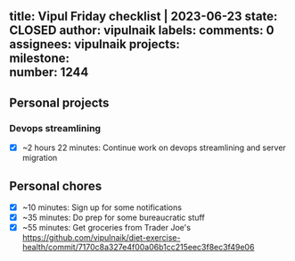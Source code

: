 title:	Vipul Friday checklist | 2023-06-23
state:	CLOSED
author:	vipulnaik
labels:	
comments:	0
assignees:	vipulnaik
projects:	
milestone:	
number:	1244
--
## Personal projects

### Devops streamlining

- [x] ~2 hours 22 minutes: Continue work on devops streamlining and server migration

## Personal chores

- [x] ~10 minutes: Sign up for some notifications
- [x] ~35 minutes: Do prep for some bureaucratic stuff
- [x] ~55 minutes: Get groceries from Trader Joe's https://github.com/vipulnaik/diet-exercise-health/commit/7170c8a327e4f00a06b1cc215eec3f8ec3f49e06 
